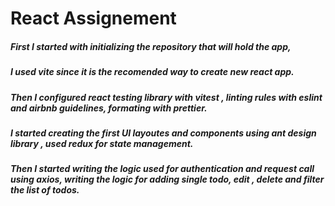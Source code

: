 # React Assignement

##### First I started with initializing the repository that will hold the app,

##### I used vite since it is the recomended way to create new react app.

##### Then I configured react testing library with vitest , linting rules with eslint and airbnb guidelines, formating with prettier.

##### I started creating the first UI layoutes and components using ant design library , used redux for state management.

##### Then I started writing the logic used for authentication and request call using axios, writing the logic for adding single todo, edit , delete and filter the list of todos.
